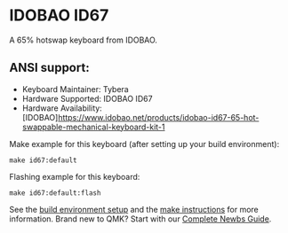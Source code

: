 # IDOBAO ID67

A 65% hotswap keyboard from IDOBAO.

## ANSI support:

* Keyboard Maintainer: Tybera
* Hardware Supported: IDOBAO ID67
* Hardware Availability: [IDOBAO]https://www.idobao.net/products/idobao-id67-65-hot-swappable-mechanical-keyboard-kit-1

Make example for this keyboard (after setting up your build environment):

    make id67:default

Flashing example for this keyboard:

    make id67:default:flash

See the [build environment setup](https://docs.qmk.fm/#/getting_started_build_tools) and the [make instructions](https://docs.qmk.fm/#/getting_started_make_guide) for more information. Brand new to QMK? Start with our [Complete Newbs Guide](https://docs.qmk.fm/#/newbs).
